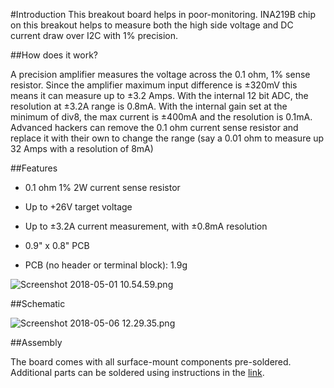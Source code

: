 #Introduction
 This breakout board helps in poor-monitoring. INA219B chip on this breakout helps to measure both the high side voltage and DC current draw over I2C with 1% precision.

##How does it work?

A precision amplifier measures the voltage across the 0.1 ohm, 1% sense resistor. Since the amplifier maximum input difference is ±320mV this means it can measure up to ±3.2 Amps. With the internal 12 bit ADC, the resolution at ±3.2A range is 0.8mA. With the internal gain set at the minimum of div8, the max current is ±400mA and the resolution is 0.1mA. Advanced hackers can remove the 0.1 ohm current sense resistor and replace it with their own to change the range (say a 0.01 ohm to measure up 32 Amps with a resolution of 8mA)

##Features

* 0.1 ohm 1% 2W current sense resistor

* Up to +26V target voltage

* Up to ±3.2A current measurement, with ±0.8mA resolution

* 0.9" x 0.8" PCB

* PCB (no header or terminal block): 1.9g


![Screenshot 2018-05-01 10.54.59.png](https://bitbucket.org/repo/BgdaKR7/images/3749407616-Screenshot%202018-05-01%2010.54.59.png)

##Schematic

![Screenshot 2018-05-06 12.29.35.png](https://bitbucket.org/repo/BgdaKR7/images/3687100833-Screenshot%202018-05-06%2012.29.35.png)

##Assembly

The board comes with all surface-mount components pre-soldered.  Additional parts can be soldered using instructions in the [link](https://learn.adafruit.com/adafruit-ina219-current-sensor-breakout/assembly).